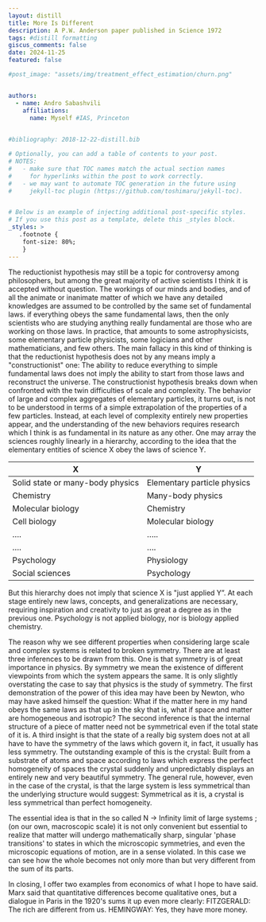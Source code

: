 ```yaml
---
layout: distill
title: More Is Different
description: A P.W. Anderson paper published in Science 1972
tags: #distill formatting
giscus_comments: false
date: 2024-11-25
featured: false

#post_image: "assets/img/treatment_effect_estimation/churn.png"


authors:
  - name: Andro Sabashvili
    affiliations:
      name: Myself #IAS, Princeton
  

#bibliography: 2018-12-22-distill.bib

# Optionally, you can add a table of contents to your post.
# NOTES:
#   - make sure that TOC names match the actual section names
#     for hyperlinks within the post to work correctly.
#   - we may want to automate TOC generation in the future using
#     jekyll-toc plugin (https://github.com/toshimaru/jekyll-toc).


# Below is an example of injecting additional post-specific styles.
# If you use this post as a template, delete this _styles block.
_styles: >
   .footnote {
    font-size: 80%;
    }    
---
```


The reductionist hypothesis may still be a topic for controversy among philosophers, but among the great majority of active scientists I think it is accepted without question. The workings of our minds and bodies, and of all the animate or inanimate matter of which we have any detailed knowledges are assumed to be controlled by the same set of fundamental laws.
if everything obeys the same fundamental laws, then the only scientists who are studying anything really fundamental are those who are working on those laws. In practice, that amounts to some astrophysicists, some elementary particle physicists, some logicians and other mathematicians, and few others.
The main fallacy in this kind of thinking is that the reductionist hypothesis does not by any means imply a "constructionist" one: The ability to reduce everything to simple fundamental laws does not imply the ability to start from those laws and reconstruct the universe.
The constructionist hypothesis breaks down when confronted with the twin difficulties of scale and complexity. The behavior of large and complex aggregates of elementary particles, it turns out, is not to be understood in terms of a simple extrapolation of the properties of a few particles. Instead, at each level of complexity entirely new properties appear, and the understanding of the new behaviors requires research which I think is as fundamental in its nature as any other.
One may array the sciences roughly linearly in a hierarchy, according to the idea that the elementary entities of science X obey the laws of science Y.

| X                       | Y                          |
|-------------------------|----------------------------|
| Solid state or many-body physics | Elementary particle physics |
| Chemistry               | Many-body physics         |
| Molecular biology       | Chemistry                 |
| Cell biology            | Molecular biology         |
| ….                      | …..                       |
| ….                      | ….                        |
| Psychology              | Physiology                |
| Social sciences         | Psychology                |


But this hierarchy does not imply that science X is "just applied Y”. At each stage entirely new laws, concepts, and generalizations are necessary, requiring inspiration and creativity to just as great a degree as in the previous one. Psychology is not applied biology, nor is biology applied chemistry.

The reason why we see different properties when considering large scale and complex systems is related to broken symmetry.
There are at least three inferences to be drawn from this. One is that symmetry is of great importance in physics. By symmetry we mean the existence of different viewpoints from which the system appears the same. It is only slightly overstating the case to say that physics is the study of symmetry. The first demonstration of the power of this idea may have been by Newton, who may have asked himself the question: What if the matter here in my hand obeys the same laws as that up in the sky that is, what if space and matter are homogeneous and isotropic?
The second inference is that the internal structure of a piece of matter need not be symmetrical even if the total state of it is.
A third insight is that the state of a really big system does not at all have to have the symmetry of the laws which govern it, in fact, it usually has less symmetry. The outstanding example of this is the crystal: Built from a substrate of atoms and space according to laws which express the perfect homogeneity of spaces the crystal suddenly and unpredictabIy displays an entirely new and very beautiful symmetry. The general rule, however, even in the case of the crystal, is that the large system is less symmetrical than the underlying structure would suggest: Symmetrical as it is, a crystal is less symmetrical than perfect homogeneity.

The essential idea is that in the so called N -> Infinity limit of large systems ;(on our own, macroscopic scale) it is not only convenient but essential to realize that matter will undergo mathematically sharp, singular 'phase transitions' to states in which the microscopic symmetries, and even the microscopic equations of motion, are in a sense violated. In this case we can see how the whole becomes not only more than but very different from the sum of its parts.

In closing, I offer two examples from economics of what I hope to have said. Marx said that quantitative differences become qualitative ones, but a dialogue in Paris in the 1920's sums it up even more clearly: FITZGERALD: The rich are different from us. HEMINGWAY: Yes, they have more money.